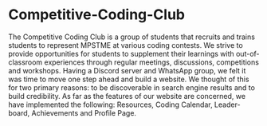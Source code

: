 # Competitive-Coding-Club
 The Competitive Coding Club is a group of students that recruits and trains students to represent MPSTME at various coding contests. We strive to provide opportunities for students to supplement their learnings with out-of-classroom experiences through regular meetings, discussions, competitions and workshops. Having a Discord server and WhatsApp group, we felt it was time to move one step ahead and build a website. We thought of this for two primary reasons: to be discoverable in search engine results and to build credibility. As far as the features of our website are concerned, we have implemented the following: Resources, Coding Calendar, Leader-board, Achievements and Profile Page.
